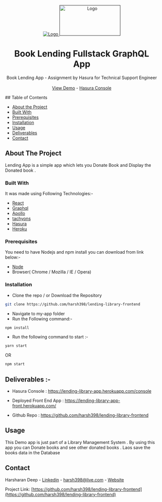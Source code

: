  <!-- PROJECT LOGO -->
<br />
<p align="center">
  <a href="">
    <img src="https://imgur.com/ousyQaC.png" alt="Logo" >
    <img src="https://miro.medium.com/proxy/1*ktjzxxbT_pjHobyg7V_DuA.png" width="200" height="100" alt="Logo" >
  </a>
<h1 align="center"><strong>Book Lending Fullstack GraphQL  App</strong></h1>
  <p align="center">
    Book Lending App - Assignment by Hasura for Technical Support Engineer
    <br />
    <br />
    <a href="https://lending-library-app-front.herokuapp.com/">View Demo</a> -
    <a href="https://lending-library-app.herokuapp.com/">Hasura Console</a>
  </p>
</p>
<!-- TABLE OF CONTENTS -->
## Table of Contents

- [About the Project](#about-the-project)
- [Built With](#built-with)
- [Prerequisites](#prerequisites)
- [Installation](#installation)
- [Usage](#usage)
- [Deliverables](#Deliverables)
- [Contact](#contact)
<!-- ABOUT THE PROJECT -->
## About The Project
Lending App is a simple app which lets you Donate Book and Display the Donated book .
### Built With
It was made using Following Technologies:-

- [React](https://reactjs.org/)
- [Graphql](https://graphql.org/)
- [Apollo](https://www.apollographql.com/)
- [tachyons]()
- [Hasura](https://hasura.io/)
- [Heroku](https://www.heroku.com)

### Prerequisites

You need to have Nodejs and npm install you can download from link below:-

- [Node](https://nodejs.org/en/download/)
- Browser( Chrome / Mozilla / IE / Opera)
### Installation
- Clone the repo / or Download the Repository
```sh
git clone https://github.com/harsh398/lending-library-frontend
```
- Navigate to my-app folder
- Run the Following command:-
```sh
npm install
```
- Run the following command to start :-
```sh
yarn start
```
OR
```sh
npm start
```
## Deliverables :-

- Hasura Console : https://lending-library-app.herokuapp.com/console

- Deployed Front End App : https://lending-library-app-front.herokuapp.com/

- Github Repo : https://github.com/harsh398/lending-library-frontend
<!-- USAGE EXAMPLES -->
## Usage
This Demo app is just part of a Library Management System . By using this app you can Donate books and see other donated books . Laos save the books data in the Database
<!-- CONTACT -->
## Contact
Harsharan Deep - [Linkedin](https://www.linkedin.com/in/harsh398) - harsh398@live.com - [Website](harsh398.github.io)

Project Link: [https://github.com/harsh398/lending-library-frontend](https://github.com/harsh398/lending-library-frontend)
